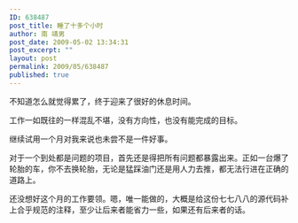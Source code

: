 ```yaml
---
ID: 638487
post_title: 睡了十多个小时
author: 南 靖男
post_date: 2009-05-02 13:34:31
post_excerpt: ""
layout: post
permalink: 2009/05/638487
published: true
---
```

<p>不知道怎么就觉得累了，终于迎来了很好的休息时间。</p>  <p>工作一如既往的一样混乱不堪，没有方向性，也没有能完成的目标。</p>  <p>继续试用一个月对我来说也未尝不是一件好事。</p>  <p>对于一个到处都是问题的项目，首先还是得把所有问题都暴露出来。正如一台爆了轮胎的车，你不去换轮胎，无论是猛踩油门还是用人力去推，都无法行进在正确的道路上。</p>  <p>还没想好这个月的工作要领。嗯，唯一能做的，大概是给这份七七八八的源代码补上合乎规范的注释，至少让后来者能省力一些，如果还有后来者的话。</p>